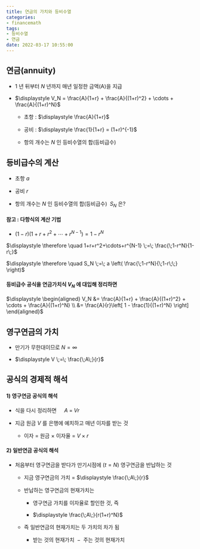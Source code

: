 ```yaml
---
title: 연금의 가치와 등비수열
categories: 
- financemath
tags:
- 등비수열
- 연금
date: 2022-03-17 10:55:00
---
```


## 연금(annuity)

- $1$ 년 뒤부터 $N$ 년까지 매년 일정한 금액(A)을 지급

- $\displaystyle V_N =  \frac{A}{1+r} + \frac{A}{(1+r)^2} + \cdots + \frac{A}{(1+r)^N}$
    
    - 초항 : $\displaystyle \frac{A}{1+r}$

    - 공비 : $\displaystyle \frac{1}{1+r} = (1+r)^{-1}$

    - 항의 개수는 $N$ 인 등비수열의 합(등비급수)

## 등비급수의 계산

- 초항 $a$

- 공비 $r$

- 항의 개수는 $N$ 인 등비수열의 합(등비급수) $\;S_N$ 은?

#### 참고 : 다항식의 계산 기법

- $(1-r)(1+r+r^2+\cdots+r^{N-1}) = 1-r^N$

$\displaystyle \therefore \quad 1+r+r^2+\cdots+r^{N-1} \;=\; \frac{\;1-r^N}{1-r\;}$

$\displaystyle  \therefore \quad S_N \;=\; a \left( \frac{\;1-r^N}{\;1-r\;\;} \right)$

#### 등비급수 공식을 연금가치식 $V_N$ 에 대입해 정리하면

$\displaystyle \begin{aligned} V_N &=
\frac{A}{1+r} + \frac{A}{(1+r)^2} + \cdots + \frac{A}{(1+r)^N} \\
&= \frac{A}{r}\left[ 1 - \frac{1}{(1+r)^N} \right] \end{aligned}$

## 영구연금의 가치

- 만기가 무한대이므로 $N = \infty$

- $\displaystyle V \;=\; \frac{\;A\;}{r}$

## 공식의 경제적 해석

#### 1) 영구연금 공식의 해석

- 식을 다시 정리하면 $\displaystyle \quad A \;=\; Vr$

- 지금 원금 $V$ 를 은행에 예치하고 매년 이자를 받는 것

    - 이자 = 원금 $\times$ 이자율 = $V \times r$

#### 2) 일반연금 공식의 해석

- 처음부터 영구연금을 받다가 만기시점에 ($t=N$) 영구연금을 반납하는 것

    - 지금 영구연금의 가치 = $\displaystyle \frac{\;A\;}{r}$

    - 반납하는 영구연금의 현재가치는

        - 영구연금 가치를 이자율로 할인한 것, 즉
    
        - $\displaystyle \frac{\;A\;}{r(1+r)^N}$

    - 즉 일반연금의 현재가치는 두 가치의 차가 됨

        - 받는 것의 현재가치 $\;-\;$ 주는 것의 현재가치
